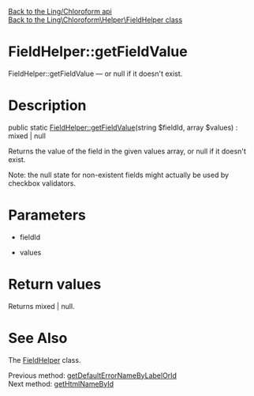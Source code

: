 [Back to the Ling/Chloroform api](https://github.com/lingtalfi/Chloroform/blob/master/doc/api/Ling/Chloroform.md)<br>
[Back to the Ling\Chloroform\Helper\FieldHelper class](https://github.com/lingtalfi/Chloroform/blob/master/doc/api/Ling/Chloroform/Helper/FieldHelper.md)


FieldHelper::getFieldValue
================



FieldHelper::getFieldValue — or null if it doesn't exist.




Description
================


public static [FieldHelper::getFieldValue](https://github.com/lingtalfi/Chloroform/blob/master/doc/api/Ling/Chloroform/Helper/FieldHelper/getFieldValue.md)(string $fieldId, array $values) : mixed | null




Returns the value of the field in the given values array,
or null if it doesn't exist.

Note: the null state for non-existent fields might actually be used by
checkbox validators.




Parameters
================


- fieldId

    

- values

    


Return values
================

Returns mixed | null.








See Also
================

The [FieldHelper](https://github.com/lingtalfi/Chloroform/blob/master/doc/api/Ling/Chloroform/Helper/FieldHelper.md) class.

Previous method: [getDefaultErrorNameByLabelOrId](https://github.com/lingtalfi/Chloroform/blob/master/doc/api/Ling/Chloroform/Helper/FieldHelper/getDefaultErrorNameByLabelOrId.md)<br>Next method: [getHtmlNameById](https://github.com/lingtalfi/Chloroform/blob/master/doc/api/Ling/Chloroform/Helper/FieldHelper/getHtmlNameById.md)<br>

